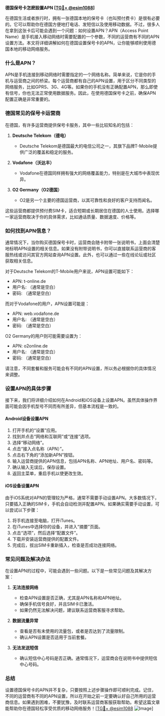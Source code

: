 **德国保号卡怎麽設置APN [[TG💪+ @esim1088](https://t.me/s/esim1088)]**

在德国生活或者旅行时，拥有一张德国本地的保号卡（也叫预付费卡）是很有必要的。它可以帮助你在德国方便地打电话、发短信以及使用移动数据。不过，很多人在拿到这张卡后可能会遇到一个问题：如何设置APN？APN（Access Point Name）是手机接入移动网络时需要配置的一个参数，不同的运营商有不同的APN设置方法。本文将详细讲解如何在德国设置保号卡的APN，让你能够顺利使用德国本地的移动网络服务。

### 什么是APN？

APN是手机连接到移动网络时需要指定的一个网络名称。简单来说，它是你的手机与运营商之间的桥梁。每个运营商都有自己的APN设置，用于区分不同类型的网络服务，比如GPRS、3G、4G等。如果你的手机没有正确配置APN，那么即使有信号，你也无法正常使用数据服务。因此，在使用德国保号卡之前，确保APN配置正确是非常重要的。

### 德国常见的保号卡运营商

在德国，有许多运营商提供保号卡服务，其中一些比较知名的包括：

1. **Deutsche Telekom（德电）**
   - Deutsche Telekom是德国最大的电信公司之一，其旗下品牌T-Mobile提供广泛的覆盖和稳定的服务。
   
2. **Vodafone（沃达丰）**
   - Vodafone在德国同样拥有强大的网络覆盖能力，特别是在大城市中表现优异。
   
3. **O2 Germany（O2德国）**
   - O2是另一个主要的德国运营商，以其可靠性和良好的客户支持而闻名。

这些运营商都提供预付费SIM卡，适合短期或长期居住在德国的人士使用。选择哪一家运营商取决于你的具体需求，比如通话质量、数据速度、价格等。

### 如何找到APN信息？

通常情况下，当你购买德国保号卡时，运营商会随卡附带一张说明书，上面会清楚地标明APN设置的相关信息。如果没有附带说明书，你可以直接联系运营商的客服热线或访问其官方网站查询APN设置。此外，也可以通过一些在线论坛或社区获取相关信息。

对于Deutsche Telekom的T-Mobile用户来说，APN设置可能如下：
- APN: t-online.de
- 用户名: （通常是空白）
- 密码: （通常是空白）

而对于Vodafone的用户，APN设置可能是：
- APN: web.vodafone.de
- 用户名: （通常是空白）
- 密码: （通常是空白）

O2 Germany的用户则可能需要设置为：
- APN: o2online.de
- 用户名: （通常是空白）
- 密码: （通常是空白）

请注意，不同套餐和服务可能会有不同的APN设置，所以务必根据你的具体情况来调整。

### 设置APN的具体步骤

接下来，我们将详细介绍如何在Android和iOS设备上设置APN。虽然具体操作界面可能会因手机型号不同而有所差异，但基本流程是一致的。

#### Android设备设置APN

1. 打开手机的“设置”应用。
2. 找到并点击“网络和互联网”或“连接”选项。
3. 选择“移动网络”。
4. 点击“接入点名称（APN）”。
5. 点击右下角的“添加新APN”按钮。
6. 输入运营商提供的APN信息，包括APN名称、APN地址、用户名、密码等。
7. 确认输入无误后，保存设置。
8. 返回主菜单，重启手机以使更改生效。

#### iOS设备设置APN

由于iOS系统对APN的管理较为严格，通常不需要手动设置APN。大多数情况下，只要插入正确的SIM卡，手机会自动检测并配置APN。如果确实需要手动设置，可以尝试以下步骤：

1. 将手机连接至电脑，打开iTunes。
2. 在iTunes中选择你的设备，并进入“摘要”页面。
3. 点击“选项”，然后选择“配置文件”。
4. 下载并安装运营商提供的配置文件。
5. 完成后，拔出SIM卡重新插入，检查是否成功连接网络。

### 常见问题及解决办法

在设置APN的过程中，可能会遇到一些问题。以下是一些常见问题及其解决方案：

1. **无法连接网络**
   - 检查APN设置是否正确，尤其是APN名称和APN地址。
   - 确保手机信号良好，并且SIM卡已激活。
   - 如果仍然无法解决问题，建议联系运营商客服寻求帮助。

2. **数据流量异常**
   - 查看是否有未使用的流量包，或者是否达到了流量限制。
   - 确认APN设置是否适用于当前套餐。

3. **无法发送短信**
   - 确认短信中心号码是否正确。通常情况下，运营商会在说明书中提供短信中心号码。

### 总结

设置德国保号卡的APN并不复杂，只要按照上述步骤操作即可顺利完成。记住，不同的运营商有不同的APN设置，所以在开始之前一定要确认好自己所用的运营商信息。如果遇到困难，不要犹豫，及时联系运营商客服获取帮助。希望这篇文章能帮助你在德国轻松享受优质的移动网络服务！[[TG💪+ @esim1088](https://t.me/s/esim1088) ![Image](https://i.postimg.cc/4NQfJmqS/Snipaste-2025-05-13-00-14-12.png)]